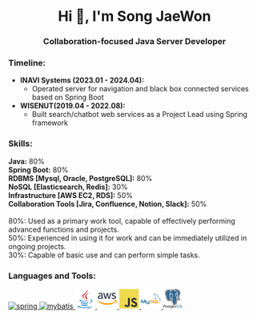 <h1 align="center">Hi 👋, I'm Song JaeWon</h1>
<h3 align="center">Collaboration-focused Java Server Developer</h3>



<h3 align="left">Timeline:</h3>
<ul>
  <li><strong>INAVI Systems (2023.01 - 2024.04):</strong>
    <ul>
      <li>Operated server for navigation and black box connected services based on Spring Boot</li>
    </ul>
  </li>
  <li><strong>WISENUT(2019.04 - 2022.08):</strong>
    <ul>
      <li>Built search/chatbot web services as a Project Lead using Spring framework</li>
    </ul>
  </li>
</ul>

<h3 align="left">Skills:</h3>
<p align="left">

  <strong>Java:</strong> 80%<br>
  <strong>Spring Boot:</strong> 80%<br>
  <strong>RDBMS [Mysql, Oracle, PostgreSQL]:</strong> 80%<br>
  <strong>NoSQL [Elasticsearch, Redis]:</strong> 30%<br>
  <strong>Infrastructure [AWS EC2, RDS]:</strong> 50%<br>
  <strong>Collaboration Tools [Jira, Confluence, Notion, Slack]:</strong> 50%<br><br>
  80%: Used as a primary work tool, capable of effectively performing advanced functions and projects.<br>
50%: Experienced in using it for work and can be immediately utilized in ongoing projects.<br>
30%: Capable of basic use and can perform simple tasks.<br>
</p>

<h3 align="left">Languages and Tools:</h3>
<p align="left"> 
    <a href="https://spring.io/" target="_blank" rel="noreferrer"> 
    <img src="https://www.vectorlogo.zone/logos/springio/springio-icon.svg" alt="spring" width="40" height="40"/> 
  </a> 
  <a href="https://mybatis.org/" target="_blank" rel="noreferrer">
    <img src="https://mybatis.org/images/mybatis-logo.png" alt="mybatis" width="40" height="40"/>
</a>
    <a href="https://www.java.com" target="_blank" rel="noreferrer"> 
    <img src="https://raw.githubusercontent.com/devicons/devicon/master/icons/java/java-original.svg" alt="java" width="40" height="40"/> 
  </a> 
  <a href="https://aws.amazon.com" target="_blank" rel="noreferrer"> 
    <img src="https://raw.githubusercontent.com/devicons/devicon/master/icons/amazonwebservices/amazonwebservices-original-wordmark.svg" alt="aws" width="40" height="40"/> 
  </a> 

  <a href="https://developer.mozilla.org/en-US/docs/Web/JavaScript" target="_blank" rel="noreferrer"> 
    <img src="https://raw.githubusercontent.com/devicons/devicon/master/icons/javascript/javascript-original.svg" alt="javascript" width="40" height="40"/> 
  </a> 
  <a href="https://www.mysql.com/" target="_blank" rel="noreferrer"> 
    <img src="https://raw.githubusercontent.com/devicons/devicon/master/icons/mysql/mysql-original-wordmark.svg" alt="mysql" width="40" height="40"/> 
  </a> 
  <a href="https://www.postgresql.org" target="_blank" rel="noreferrer"> 
    <img src="https://raw.githubusercontent.com/devicons/devicon/master/icons/postgresql/postgresql-original-wordmark.svg" alt="postgresql" width="40" height="40"/> 
  </a> 

</p>
